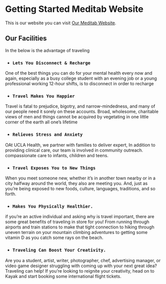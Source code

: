 # Getting Started Meditab Website

This is our website you can visit [Our Meditab Website](https://zealous-bhaskara-09c56b.netlify.app/).

## Our Facilities

In the below is the advantage of traveling

* ### `Lets You Disconnect & Recharge`
One of the best things you can do for your mental health every now and again, especially as a busy college student with an evening job or a young professional working 12-hour shifts, is to disconnect in order to recharge

* ### `Travel Makes You Happier`

Travel is fatal to prejudice, bigotry, and narrow-mindedness, and many of our people need it sorely on these accounts. Broad, wholesome, charitable views of men and things cannot be acquired by vegetating in one little corner of the earth all one’s lifetime


* ### `Relieves Stress and Anxiety`

OAt UCLA Health, we partner with families to deliver expert, 
 In addition to providing clinical care, our team is involved in community outreach. compassionate care to infants, children and teens.

* ### `Travel Exposes You to New Things`

When you meet someone new, whether it’s in another town nearby or in a city halfway around the world, they also are meeting you. And, just as you’re being exposed to new foods, culture, languages, traditions, and so forth.


* ### `Makes You Physically Healthier.`

if you’re an active individual and asking why is travel important, there are some great benefits of traveling in store for you! From running through airports and train stations to make that tight connection to hiking through uneven terrain on your mountain climbing adventures to getting some vitamin D as you catch some rays on the beach.


* ### `Traveling Can Boost Your Creativity.`

Are you a student, artist, writer, photographer, chef, advertising manager, or video game designer struggling with coming up with your next great idea? Traveling can help! If you’re looking to reignite your creativity, head on to Kayak and start booking some international flight tickets.